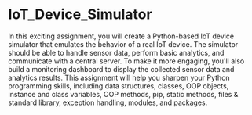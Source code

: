 # IoT_Device_Simulator
In this exciting assignment, you will create a Python-based IoT device simulator that emulates the behavior of
a real IoT device. The simulator should be able to handle sensor data, perform basic analytics, and
communicate with a central server. To make it more engaging, you'll also build a monitoring dashboard to
display the collected sensor data and analytics results. This assignment will help you sharpen your Python
programming skills, including data structures, classes, OOP objects, instance and class variables, OOP
methods, pip, static methods, files & standard library, exception handling, modules, and packages.
